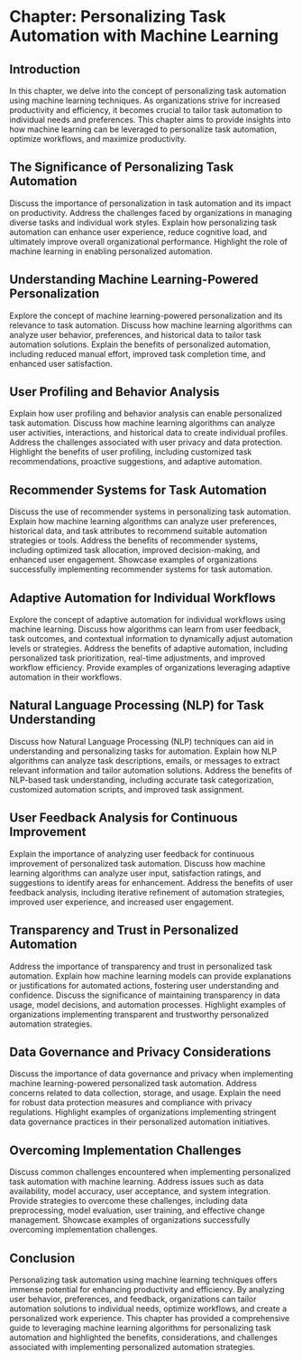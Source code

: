 Chapter: Personalizing Task Automation with Machine Learning
============================================================

Introduction
------------

In this chapter, we delve into the concept of personalizing task automation using machine learning techniques. As organizations strive for increased productivity and efficiency, it becomes crucial to tailor task automation to individual needs and preferences. This chapter aims to provide insights into how machine learning can be leveraged to personalize task automation, optimize workflows, and maximize productivity.

The Significance of Personalizing Task Automation
-------------------------------------------------

Discuss the importance of personalization in task automation and its impact on productivity. Address the challenges faced by organizations in managing diverse tasks and individual work styles. Explain how personalizing task automation can enhance user experience, reduce cognitive load, and ultimately improve overall organizational performance. Highlight the role of machine learning in enabling personalized automation.

Understanding Machine Learning-Powered Personalization
------------------------------------------------------

Explore the concept of machine learning-powered personalization and its relevance to task automation. Discuss how machine learning algorithms can analyze user behavior, preferences, and historical data to tailor task automation solutions. Explain the benefits of personalized automation, including reduced manual effort, improved task completion time, and enhanced user satisfaction.

User Profiling and Behavior Analysis
------------------------------------

Explain how user profiling and behavior analysis can enable personalized task automation. Discuss how machine learning algorithms can analyze user activities, interactions, and historical data to create individual profiles. Address the challenges associated with user privacy and data protection. Highlight the benefits of user profiling, including customized task recommendations, proactive suggestions, and adaptive automation.

Recommender Systems for Task Automation
---------------------------------------

Discuss the use of recommender systems in personalizing task automation. Explain how machine learning algorithms can analyze user preferences, historical data, and task attributes to recommend suitable automation strategies or tools. Address the benefits of recommender systems, including optimized task allocation, improved decision-making, and enhanced user engagement. Showcase examples of organizations successfully implementing recommender systems for task automation.

Adaptive Automation for Individual Workflows
--------------------------------------------

Explore the concept of adaptive automation for individual workflows using machine learning. Discuss how algorithms can learn from user feedback, task outcomes, and contextual information to dynamically adjust automation levels or strategies. Address the benefits of adaptive automation, including personalized task prioritization, real-time adjustments, and improved workflow efficiency. Provide examples of organizations leveraging adaptive automation in their workflows.

Natural Language Processing (NLP) for Task Understanding
--------------------------------------------------------

Discuss how Natural Language Processing (NLP) techniques can aid in understanding and personalizing tasks for automation. Explain how NLP algorithms can analyze task descriptions, emails, or messages to extract relevant information and tailor automation solutions. Address the benefits of NLP-based task understanding, including accurate task categorization, customized automation scripts, and improved task assignment.

User Feedback Analysis for Continuous Improvement
-------------------------------------------------

Explain the importance of analyzing user feedback for continuous improvement of personalized task automation. Discuss how machine learning algorithms can analyze user input, satisfaction ratings, and suggestions to identify areas for enhancement. Address the benefits of user feedback analysis, including iterative refinement of automation strategies, improved user experience, and increased user engagement.

Transparency and Trust in Personalized Automation
-------------------------------------------------

Address the importance of transparency and trust in personalized task automation. Explain how machine learning models can provide explanations or justifications for automated actions, fostering user understanding and confidence. Discuss the significance of maintaining transparency in data usage, model decisions, and automation processes. Highlight examples of organizations implementing transparent and trustworthy personalized automation strategies.

Data Governance and Privacy Considerations
------------------------------------------

Discuss the importance of data governance and privacy when implementing machine learning-powered personalized task automation. Address concerns related to data collection, storage, and usage. Explain the need for robust data protection measures and compliance with privacy regulations. Highlight examples of organizations implementing stringent data governance practices in their personalized automation initiatives.

Overcoming Implementation Challenges
------------------------------------

Discuss common challenges encountered when implementing personalized task automation with machine learning. Address issues such as data availability, model accuracy, user acceptance, and system integration. Provide strategies to overcome these challenges, including data preprocessing, model evaluation, user training, and effective change management. Showcase examples of organizations successfully overcoming implementation challenges.

Conclusion
----------

Personalizing task automation using machine learning techniques offers immense potential for enhancing productivity and efficiency. By analyzing user behavior, preferences, and feedback, organizations can tailor automation solutions to individual needs, optimize workflows, and create a personalized work experience. This chapter has provided a comprehensive guide to leveraging machine learning algorithms for personalizing task automation and highlighted the benefits, considerations, and challenges associated with implementing personalized automation strategies.
